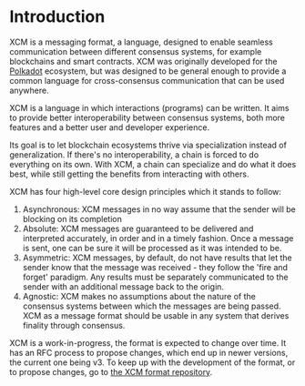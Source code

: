 # Introduction

XCM is a messaging format, a language, designed to enable seamless communication between different consensus systems, for example blockchains and smart contracts.
XCM was originally developed for the [Polkadot](https://polkadot.network/) ecosystem, but was designed to be general enough to provide a common language for cross-consensus communication that can be used anywhere.

XCM is a language in which interactions (programs) can be written.
It aims to provide better interoperability between consensus systems, both more features and a better user and developer experience.

Its goal is to let blockchain ecosystems thrive via specialization instead of generalization.
If there's no interoperability, a chain is forced to do everything on its own.
With XCM, a chain can specialize and do what it does best, while still getting the benefits from interacting with others.

XCM has four high-level core design principles which it stands to follow:
1. Asynchronous: XCM messages in no way assume that the sender will be blocking on its completion
2. Absolute: XCM messages are guaranteed to be delivered and interpreted accurately, in order and in a timely fashion. Once a message is sent, one can be sure it will be processed as it was intended to be.
3. Asymmetric: XCM messages, by default, do not have results that let the sender know that the message was received - they follow the 'fire and forget' paradigm. Any results must be separately communicated to the sender with an additional message back to the origin.
4. Agnostic: XCM makes no assumptions about the nature of the consensus systems between which the messages are being passed. XCM as a message format should be usable in any system that derives finality through consensus.

XCM is a work-in-progress, the format is expected to change over time.
It has an RFC process to propose changes, which end up in newer versions, the current one being v3.
To keep up with the development of the format, or to propose changes, go to [the XCM format repository](https://github.com/paritytech/xcm-format).
